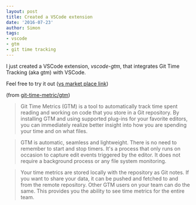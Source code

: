 ```yaml
---
layout: post
title: Created a VSCode extension
date: '2016-07-23'
author: Simon
tags:
- vscode
- gtm
- git time tracking
---
```


I just created a VSCode extension, _vscode-gtm_, that integrates Git Time Tracking (aka gtm) with VSCode.

Feel free to try it out ([vs market place link](https://marketplace.visualstudio.com/items?itemName=s3ramsay.vscode-gtm))

(from [git-time-metric/gtm](https://github.com/git-time-metric/gtm))

>Git Time Metrics (GTM) is a tool to automatically track time spent reading and working on code that you store in a Git repository. By installing GTM and using supported plug-ins for your favorite editors, you can immediately realize better insight into how you are spending your time and on what files.

>GTM is automatic, seamless and lightweight. There is no need to remember to start and stop timers. It's a process that only runs on occasion to capture edit events triggered by the editor. It does not require a background process or any file system monitoring.

>Your time metrics are stored locally with the repository as Git notes. If you want to share your data, it can be pushed and fetched to and from the remote repository. Other GTM users on your team can do the same. This provides you the ability to see time metrics for the entire team.